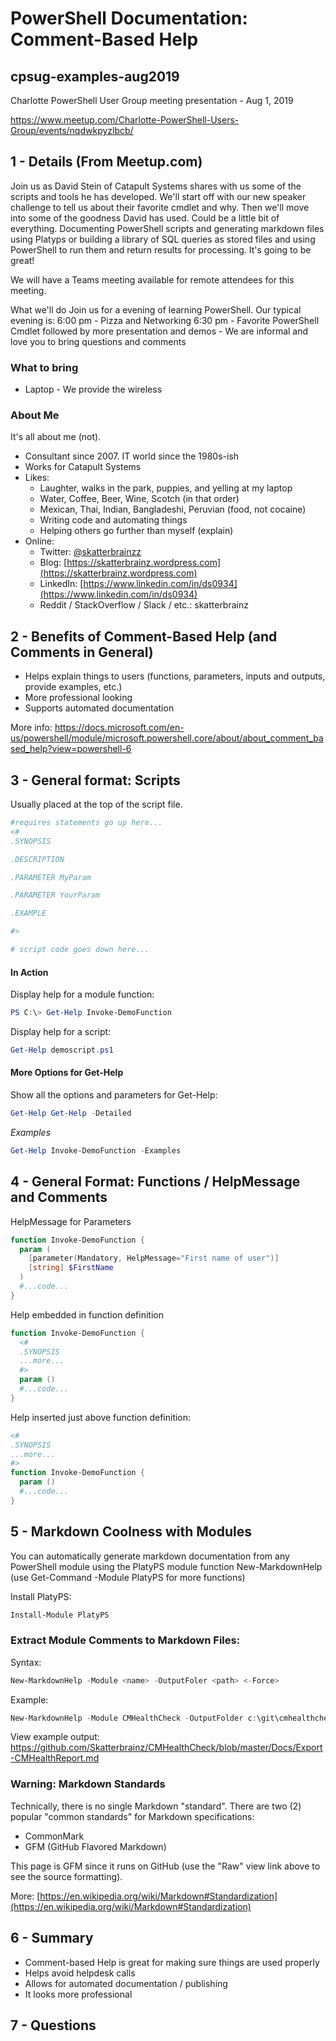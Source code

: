 # PowerShell Documentation: Comment-Based Help

## cpsug-examples-aug2019

Charlotte PowerShell User Group meeting presentation - Aug 1, 2019

https://www.meetup.com/Charlotte-PowerShell-Users-Group/events/nqdwkpyzlbcb/

## 1 - Details (From Meetup.com)

Join us as David Stein of Catapult Systems shares with us some of the scripts and tools he has developed. We'll start off with our new speaker challenge to tell us about their favorite cmdlet and why. Then we'll move into some of the goodness David has used. Could be a little bit of everything. Documenting PowerShell scripts and generating markdown files using Platyps or building a library of SQL queries as stored files and using PowerShell to run them and return results for processing. It's going to be great!

We will have a Teams meeting available for remote attendees for this meeting.

What we'll do
Join us for a evening of learning PowerShell. Our typical evening is:
6:00 pm - Pizza and Networking
6:30 pm - Favorite PowerShell Cmdlet followed by more presentation and demos - We are informal and love you to bring questions and comments

### What to bring

* Laptop - We provide the wireless

### About Me

It's all about me (not).

* Consultant since 2007. IT world since the 1980s-ish
* Works for Catapult Systems
* Likes:
  * Laughter, walks in the park, puppies, and yelling at my laptop
  * Water, Coffee, Beer, Wine, Scotch (in that order)
  * Mexican, Thai, Indian, Bangladeshi, Peruvian (food, not cocaine)
  * Writing code and automating things
  * Helping others go further than myself (explain)
* Online:
  * Twitter: [@skatterbrainzz](https://twitter.com/skatterbrainzz)
  * Blog: [https://skatterbrainz.wordpress.com](https://skatterbrainz.wordpress.com)
  * LinkedIn: [https://www.linkedin.com/in/ds0934](https://www.linkedin.com/in/ds0934)
  * Reddit / StackOverflow / Slack / etc.: skatterbrainz

## 2 - Benefits of Comment-Based Help (and Comments in General)

* Helps explain things to users (functions, parameters, inputs and outputs, provide examples, etc.)
* More professional looking
* Supports automated documentation

More info: https://docs.microsoft.com/en-us/powershell/module/microsoft.powershell.core/about/about_comment_based_help?view=powershell-6

## 3 - General format: Scripts

Usually placed at the top of the script file.

```powershell
#requires statements go up here...
<#
.SYNOPSIS

.DESCRIPTION

.PARAMETER MyParam

.PARAMETER YourParam

.EXAMPLE

#>

# script code goes down here...
```

#### In Action

Display help for a module function:

```powershell
PS C:\> Get-Help Invoke-DemoFunction
```

Display help for a script:

```powershell
Get-Help demoscript.ps1
```

#### More Options for Get-Help

Show all the options and parameters for Get-Help:

```powershell
Get-Help Get-Help -Detailed
```

_Examples_

```powershell
Get-Help Invoke-DemoFunction -Examples
```

## 4 - General Format: Functions / HelpMessage and Comments

HelpMessage for Parameters

```powershell
function Invoke-DemoFunction {
  param (
    [parameter(Mandatory, HelpMessage="First name of user")]
    [string] $FirstName
  )
  #...code...
}
```

Help embedded in function definition

```powershell
function Invoke-DemoFunction {
  <#
  .SYNOPSIS
  ...more...
  #>
  param ()
  #...code...
}
```

Help inserted just above function definition:

```powershell
<#
.SYNOPSIS
...more...
#>
function Invoke-DemoFunction {
  param ()
  #...code...
}
```

## 5 - Markdown Coolness with Modules

You can automatically generate markdown documentation from any PowerShell module using the PlatyPS module function New-MarkdownHelp (use Get-Command -Module PlatyPS for more functions)

Install PlatyPS:

```powershell
Install-Module PlatyPS
```

### Extract Module Comments to Markdown Files:

Syntax:

```powershell
New-MarkdownHelp -Module <name> -OutputFoler <path> <-Force>
```

Example:

```powershell
New-MarkdownHelp -Module CMHealthCheck -OutputFolder c:\git\cmhealthcheck\docs -Force
```

View example output: https://github.com/Skatterbrainz/CMHealthCheck/blob/master/Docs/Export-CMHealthReport.md

### Warning: Markdown Standards

Technically, there is no single Markdown "standard".  There are two (2) popular "common standards" for Markdown specifications:

* CommonMark
* GFM (GitHub Flavored Markdown)

This page is GFM since it runs on GitHub (use the "Raw" view link above to see the source formatting).

More: [https://en.wikipedia.org/wiki/Markdown#Standardization](https://en.wikipedia.org/wiki/Markdown#Standardization)

## 6 - Summary

* Comment-based Help is great for making sure things are used properly
* Helps avoid helpdesk calls
* Allows for automated documentation / publishing
* It looks more professional

## 7 - Questions
